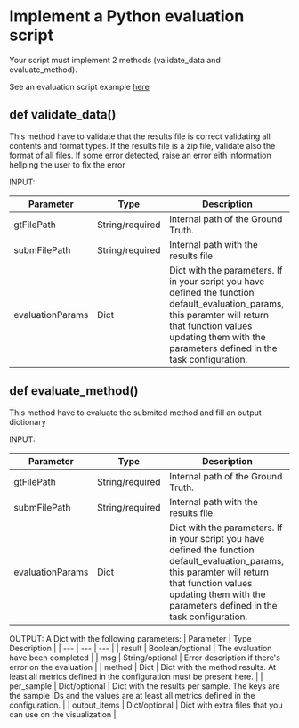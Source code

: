 # Implement a Python evaluation script
Your script must implement 2 methods (validate_data and evaluate_method).

See an evaluation script example [here](./evaluation.py)

## def validate_data()
This method have to validate that the results file is correct validating all contents and format types. If the results file is a zip file, validate also the format of all files. 
If some error detected, raise an error eith information hellping the user to fix the error

INPUT:

| Parameter | Type | Description |
| --- | --- | --- |
| gtFilePath | String/required | Internal path of the Ground Truth. |
| submFilePath | String/required | Internal path with the results file. |
| evaluationParams | Dict | Dict with the parameters. If in your script you have defined the function default_evaluation_params, this paramter will return that function values updating them with the parameters defined in the task configuration. |

## def evaluate_method()
This method have to evaluate the submited method and fill an output dictionary

INPUT:

| Parameter | Type | Description |
| --- | --- | --- |
| gtFilePath | String/required | Internal path of the Ground Truth. |
| submFilePath | String/required | Internal path with the results file. |
| evaluationParams | Dict | Dict with the parameters. If in your script you have defined the function default_evaluation_params, this paramter will return that function values updating them with the parameters defined in the task configuration. |

OUTPUT:
A Dict with the following parameters:
| Parameter | Type | Description |
| --- | --- | --- |
| result | Boolean/optional | The evaluation have been completed |
| msg | String/optional | Error description if there's error on the evaluation  |
| method | Dict | Dict with the method results. At least all metrics defined in the configuration must be present here. |
| per_sample | Dict/optional | Dict with the results per sample. The keys are the sample IDs and the values are at least all metrics defined in the configuration. |
| output_items | Dict/optional | Dict with extra files that you can use on the visualization |